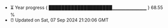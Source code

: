 - ⏳ Year progress { ████████████████████▁▁▁▁▁▁▁▁▁▁ } 68.55 %
- ⏰ Updated on Sat, 07 Sep 2024 21:20:06 GMT

